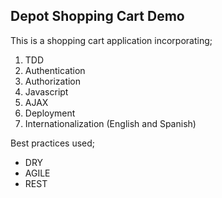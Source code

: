 ## Depot Shopping Cart Demo

This is a shopping cart application incorporating;

1. TDD
2. Authentication
3. Authorization
4. Javascript
5. AJAX
6. Deployment
7. Internationalization (English and Spanish)

Best practices used;

* DRY
* AGILE
* REST
